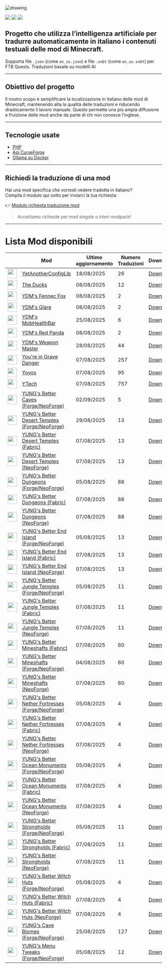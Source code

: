 <img src="https://cdn.worldvectorlogo.com/logos/minecraft.svg" alt="drawing" />

![](https://img.shields.io/badge/Ultimo%20Aggiornamento-11%2F09%2F2025-blue)
![](https://img.shields.io/badge/Mod%20tradotte-2127-green)
![](https://img.shields.io/badge/Quest%20tradotte-5-green)

## Progetto che utilizza l’intelligenza artificiale per **tradurre automaticamente in italiano** i contenuti testuali delle mod di Minecraft.
Supporta file `.json` (come `en_us.json`) e file `.snbt` (come `en_us.snbt`) per FTB Quests.
Traduzioni basate su modelli AI

---

## Obiettivo del progetto

Il nostro scopo è semplificare la localizzazione in italiano delle mod di Minecraft, mantenendo alta la qualità delle traduzioni e riducendo drasticamente il lavoro manuale. Questo permette una più ampia diffusione e fruizione delle mod anche da parte di chi non conosce l’inglese.

---

## Tecnologie usate

- [PHP](https://www.php.net/)
- [Api CurseForge](https://curseforge.com/)
- [Ollama su Docker](https://hub.docker.com/r/ollama/ollama)

---

## Richiedi la traduzione di una mod

Hai una mod specifica che vorresti vedere tradotta in italiano?  
Compila il modulo qui sotto per inviarci la tua richiesta:

👉 [Modulo richiesta traduzione mod](https://forms.gle/3SsGruLzzU6gDovv8)

> Accettiamo richieste per mod singole o interi modpack!

---
# Lista Mod disponibili

|  |Mod | Ultimo<br/>aggiornamento | Numero<br/>Traduzioni |Download |
| ---- | ---- | ---- | ---- | ---- |
| <img src="https://media.forgecdn.net/avatars/598/727/637977258872864320.png" loading="lazy" decoding="async" width="30" /> | [YetAnotherConfigLib](https://www.curseforge.com/minecraft/mc-mods/yacl "Web Site")  | 18/08/2025 | 26 | [Download ](https://download-directory.github.io/?url=https%3A%2F%2Fgithub.com%2Ffrancescoparadisi14%2FMinecraftModItaTranslate%2Ftree%2Fmain%2Ftraduzioni%2Fassets%2Fyet_another_config_lib_v3 "Download") |
| <img src="https://media.forgecdn.net/avatars/489/397/637795365221736518.png" loading="lazy" decoding="async" width="30" /> | [The Ducks](https://www.curseforge.com/minecraft/mc-mods/ydms-ducks-mod "Web Site")  | 08/08/2025 | 12 | [Download ](https://download-directory.github.io/?url=https%3A%2F%2Fgithub.com%2Ffrancescoparadisi14%2FMinecraftModItaTranslate%2Ftree%2Fmain%2Ftraduzioni%2Fassets%2Ftheducksmod "Download") |
| <img src="https://media.forgecdn.net/avatars/628/350/638024884571810553.png" loading="lazy" decoding="async" width="30" /> | [YDM's Fennec Fox](https://www.curseforge.com/minecraft/mc-mods/ydms-fennec-fox "Web Site")  | 08/08/2025 | 2 | [Download ](https://download-directory.github.io/?url=https%3A%2F%2Fgithub.com%2Ffrancescoparadisi14%2FMinecraftModItaTranslate%2Ftree%2Fmain%2Ftraduzioni%2Fassets%2Ffennecfox "Download") |
| <img src="https://media.forgecdn.net/avatars/503/979/637821026450002258.png" loading="lazy" decoding="async" width="30" /> | [YDM's Glare](https://www.curseforge.com/minecraft/mc-mods/ydms-glare "Web Site")  | 08/08/2025 | 2 | [Download ](https://download-directory.github.io/?url=https%3A%2F%2Fgithub.com%2Ffrancescoparadisi14%2FMinecraftModItaTranslate%2Ftree%2Fmain%2Ftraduzioni%2Fassets%2Fglare "Download") |
| <img src="https://media.forgecdn.net/avatars/471/192/637758990247862585.png" loading="lazy" decoding="async" width="30" /> | [YDM's MobHealthBar](https://www.curseforge.com/minecraft/mc-mods/ydms-mobhealthbar-mod "Web Site")  | 25/08/2025 | 6 | [Download ](https://download-directory.github.io/?url=https%3A%2F%2Fgithub.com%2Ffrancescoparadisi14%2FMinecraftModItaTranslate%2Ftree%2Fmain%2Ftraduzioni%2Fassets%2Fmobhealthbar "Download") |
| <img src="https://media.forgecdn.net/avatars/1272/19/638827466765781091.jpeg" loading="lazy" decoding="async" width="30" /> | [YDM's Red Panda](https://www.curseforge.com/minecraft/mc-mods/ydms-red-panda "Web Site")  | 08/08/2025 | 2 | [Download ](https://download-directory.github.io/?url=https%3A%2F%2Fgithub.com%2Ffrancescoparadisi14%2FMinecraftModItaTranslate%2Ftree%2Fmain%2Ftraduzioni%2Fassets%2Fydms_redpanda "Download") |
| <img src="https://media.forgecdn.net/avatars/536/689/637858960020801019.png" loading="lazy" decoding="async" width="30" /> | [YDM's Weapon Master](https://www.curseforge.com/minecraft/mc-mods/ydms-weapon-master "Web Site")  | 28/08/2025 | 44 | [Download ](https://download-directory.github.io/?url=https%3A%2F%2Fgithub.com%2Ffrancescoparadisi14%2FMinecraftModItaTranslate%2Ftree%2Fmain%2Ftraduzioni%2Fassets%2Fweaponmaster_ydm "Download") |
| <img src="https://media.forgecdn.net/avatars/453/234/637718285687638364.png" loading="lazy" decoding="async" width="30" /> | [You're in Grave Danger](https://www.curseforge.com/minecraft/mc-mods/youre-in-grave-danger "Web Site")  | 07/08/2025 | 257 | [Download ](https://download-directory.github.io/?url=https%3A%2F%2Fgithub.com%2Ffrancescoparadisi14%2FMinecraftModItaTranslate%2Ftree%2Fmain%2Ftraduzioni%2Fassets%2Fyigd "Download") |
| <img src="https://media.forgecdn.net/avatars/206/415/636957224024858592.png" loading="lazy" decoding="async" width="30" /> | [Yoyos](https://www.curseforge.com/minecraft/mc-mods/yoyos "Web Site")  | 07/08/2025 | 95 | [Download ](https://download-directory.github.io/?url=https%3A%2F%2Fgithub.com%2Ffrancescoparadisi14%2FMinecraftModItaTranslate%2Ftree%2Fmain%2Ftraduzioni%2Fassets%2Fyoyos "Download") |
| <img src="https://media.forgecdn.net/avatars/882/692/638314798660341387.png" loading="lazy" decoding="async" width="30" /> | [YTech](https://www.curseforge.com/minecraft/mc-mods/ytech "Web Site")  | 07/08/2025 | 757 | [Download ](https://download-directory.github.io/?url=https%3A%2F%2Fgithub.com%2Ffrancescoparadisi14%2FMinecraftModItaTranslate%2Ftree%2Fmain%2Ftraduzioni%2Fassets%2Fytech "Download") |
| <img src="https://media.forgecdn.net/avatars/1349/858/638877003324787611.png" loading="lazy" decoding="async" width="30" /> | [YUNG's Better Caves (Forge/NeoForge)](https://www.curseforge.com/minecraft/mc-mods/yungs-better-caves "Web Site")  | 02/09/2025 | 5 | [Download ](https://download-directory.github.io/?url=https%3A%2F%2Fgithub.com%2Ffrancescoparadisi14%2FMinecraftModItaTranslate%2Ftree%2Fmain%2Ftraduzioni%2Fassets%2Fbettercaves "Download") |
| <img src="https://media.forgecdn.net/avatars/881/113/638311014668815538.png" loading="lazy" decoding="async" width="30" /> | [YUNG's Better Desert Temples (Forge/NeoForge)](https://www.curseforge.com/minecraft/mc-mods/yungs-better-desert-temples "Web Site")  | 29/08/2025 | 13 | [Download ](https://download-directory.github.io/?url=https%3A%2F%2Fgithub.com%2Ffrancescoparadisi14%2FMinecraftModItaTranslate%2Ftree%2Fmain%2Ftraduzioni%2Fassets%2Fbetterdeserttemples "Download") |
| <img src="https://media.forgecdn.net/avatars/881/114/638311014960874145.png" loading="lazy" decoding="async" width="30" /> | [YUNG's Better Desert Temples (Fabric)](https://www.curseforge.com/minecraft/mc-mods/yungs-better-desert-temples-fabric "Web Site")  | 07/08/2025 | 13 | [Download ](https://download-directory.github.io/?url=https%3A%2F%2Fgithub.com%2Ffrancescoparadisi14%2FMinecraftModItaTranslate%2Ftree%2Fmain%2Ftraduzioni%2Fassets%2Fbetterdeserttemples "Download") |
| <img src="https://media.forgecdn.net/avatars/992/705/638507072144009786.png" loading="lazy" decoding="async" width="30" /> | [YUNG's Better Desert Temples (NeoForge)](https://www.curseforge.com/minecraft/mc-mods/yungs-better-desert-temples-neoforge "Web Site")  | 07/08/2025 | 13 | [Download ](https://download-directory.github.io/?url=https%3A%2F%2Fgithub.com%2Ffrancescoparadisi14%2FMinecraftModItaTranslate%2Ftree%2Fmain%2Ftraduzioni%2Fassets%2Fbetterdeserttemples "Download") |
| <img src="https://media.forgecdn.net/avatars/881/111/638311013966535180.png" loading="lazy" decoding="async" width="30" /> | [YUNG's Better Dungeons (Forge/NeoForge)](https://www.curseforge.com/minecraft/mc-mods/yungs-better-dungeons "Web Site")  | 05/08/2025 | 88 | [Download ](https://download-directory.github.io/?url=https%3A%2F%2Fgithub.com%2Ffrancescoparadisi14%2FMinecraftModItaTranslate%2Ftree%2Fmain%2Ftraduzioni%2Fassets%2Fbetterdungeons "Download") |
| <img src="https://media.forgecdn.net/avatars/881/112/638311014353653981.png" loading="lazy" decoding="async" width="30" /> | [YUNG's Better Dungeons (Fabric)](https://www.curseforge.com/minecraft/mc-mods/yungs-better-dungeons-fabric "Web Site")  | 07/08/2025 | 88 | [Download ](https://download-directory.github.io/?url=https%3A%2F%2Fgithub.com%2Ffrancescoparadisi14%2FMinecraftModItaTranslate%2Ftree%2Fmain%2Ftraduzioni%2Fassets%2Fbetterdungeons "Download") |
| <img src="https://media.forgecdn.net/avatars/992/702/638507067637788196.png" loading="lazy" decoding="async" width="30" /> | [YUNG's Better Dungeons (NeoForge)](https://www.curseforge.com/minecraft/mc-mods/yungs-better-dungeons-neoforge "Web Site")  | 07/08/2025 | 88 | [Download ](https://download-directory.github.io/?url=https%3A%2F%2Fgithub.com%2Ffrancescoparadisi14%2FMinecraftModItaTranslate%2Ftree%2Fmain%2Ftraduzioni%2Fassets%2Fbetterdungeons "Download") |
| <img src="https://media.forgecdn.net/avatars/881/124/638311019747754894.png" loading="lazy" decoding="async" width="30" /> | [YUNG's Better End Island (Forge/NeoForge)](https://www.curseforge.com/minecraft/mc-mods/yungs-better-end-island "Web Site")  | 05/08/2025 | 13 | [Download ](https://download-directory.github.io/?url=https%3A%2F%2Fgithub.com%2Ffrancescoparadisi14%2FMinecraftModItaTranslate%2Ftree%2Fmain%2Ftraduzioni%2Fassets%2Fbetterendisland "Download") |
| <img src="https://media.forgecdn.net/avatars/881/126/638311020230256016.png" loading="lazy" decoding="async" width="30" /> | [YUNG's Better End Island (Fabric)](https://www.curseforge.com/minecraft/mc-mods/yungs-better-end-island-fabric "Web Site")  | 07/08/2025 | 13 | [Download ](https://download-directory.github.io/?url=https%3A%2F%2Fgithub.com%2Ffrancescoparadisi14%2FMinecraftModItaTranslate%2Ftree%2Fmain%2Ftraduzioni%2Fassets%2Fbetterendisland "Download") |
| <img src="https://media.forgecdn.net/avatars/992/721/638507089988971427.png" loading="lazy" decoding="async" width="30" /> | [YUNG's Better End Island (NeoForge)](https://www.curseforge.com/minecraft/mc-mods/yungs-better-end-island-neoforge "Web Site")  | 07/08/2025 | 13 | [Download ](https://download-directory.github.io/?url=https%3A%2F%2Fgithub.com%2Ffrancescoparadisi14%2FMinecraftModItaTranslate%2Ftree%2Fmain%2Ftraduzioni%2Fassets%2Fbetterendisland "Download") |
| <img src="https://media.forgecdn.net/avatars/881/122/638311019167898804.png" loading="lazy" decoding="async" width="30" /> | [YUNG's Better Jungle Temples (Forge/NeoForge)](https://www.curseforge.com/minecraft/mc-mods/yungs-better-jungle-temples "Web Site")  | 05/08/2025 | 11 | [Download ](https://download-directory.github.io/?url=https%3A%2F%2Fgithub.com%2Ffrancescoparadisi14%2FMinecraftModItaTranslate%2Ftree%2Fmain%2Ftraduzioni%2Fassets%2Fbetterjungletemples "Download") |
| <img src="https://media.forgecdn.net/avatars/881/123/638311019487728388.png" loading="lazy" decoding="async" width="30" /> | [YUNG's Better Jungle Temples (Fabric)](https://www.curseforge.com/minecraft/mc-mods/yungs-better-jungle-temples-fabric "Web Site")  | 07/08/2025 | 11 | [Download ](https://download-directory.github.io/?url=https%3A%2F%2Fgithub.com%2Ffrancescoparadisi14%2FMinecraftModItaTranslate%2Ftree%2Fmain%2Ftraduzioni%2Fassets%2Fbetterjungletemples "Download") |
| <img src="https://media.forgecdn.net/avatars/992/717/638507087116023856.png" loading="lazy" decoding="async" width="30" /> | [YUNG's Better Jungle Temples (NeoForge)](https://www.curseforge.com/minecraft/mc-mods/yungs-better-jungle-temples-neoforge "Web Site")  | 07/08/2025 | 11 | [Download ](https://download-directory.github.io/?url=https%3A%2F%2Fgithub.com%2Ffrancescoparadisi14%2FMinecraftModItaTranslate%2Ftree%2Fmain%2Ftraduzioni%2Fassets%2Fbetterjungletemples "Download") |
| <img src="https://media.forgecdn.net/avatars/881/108/638311012456344147.png" loading="lazy" decoding="async" width="30" /> | [YUNG's Better Mineshafts (Fabric)](https://www.curseforge.com/minecraft/mc-mods/yungs-better-mineshafts-fabric "Web Site")  | 07/08/2025 | 60 | [Download ](https://download-directory.github.io/?url=https%3A%2F%2Fgithub.com%2Ffrancescoparadisi14%2FMinecraftModItaTranslate%2Ftree%2Fmain%2Ftraduzioni%2Fassets%2Fbettermineshafts "Download") |
| <img src="https://media.forgecdn.net/avatars/881/107/638311012004755859.png" loading="lazy" decoding="async" width="30" /> | [YUNG's Better Mineshafts (Forge/NeoForge)](https://www.curseforge.com/minecraft/mc-mods/yungs-better-mineshafts-forge "Web Site")  | 04/08/2025 | 60 | [Download ](https://download-directory.github.io/?url=https%3A%2F%2Fgithub.com%2Ffrancescoparadisi14%2FMinecraftModItaTranslate%2Ftree%2Fmain%2Ftraduzioni%2Fassets%2Fbettermineshafts "Download") |
| <img src="https://media.forgecdn.net/avatars/992/685/638507038979948571.png" loading="lazy" decoding="async" width="30" /> | [YUNG's Better Mineshafts (NeoForge)](https://www.curseforge.com/minecraft/mc-mods/yungs-better-mineshafts-neoforge "Web Site")  | 07/08/2025 | 60 | [Download ](https://download-directory.github.io/?url=https%3A%2F%2Fgithub.com%2Ffrancescoparadisi14%2FMinecraftModItaTranslate%2Ftree%2Fmain%2Ftraduzioni%2Fassets%2Fbettermineshafts "Download") |
| <img src="https://media.forgecdn.net/avatars/881/118/638311018415562520.png" loading="lazy" decoding="async" width="30" /> | [YUNG's Better Nether Fortresses (Forge/NeoForge)](https://www.curseforge.com/minecraft/mc-mods/yungs-better-nether-fortresses "Web Site")  | 05/08/2025 | 4 | [Download ](https://download-directory.github.io/?url=https%3A%2F%2Fgithub.com%2Ffrancescoparadisi14%2FMinecraftModItaTranslate%2Ftree%2Fmain%2Ftraduzioni%2Fassets%2Fbetterfortresses "Download") |
| <img src="https://media.forgecdn.net/avatars/881/119/638311018871890132.png" loading="lazy" decoding="async" width="30" /> | [YUNG's Better Nether Fortresses (Fabric)](https://www.curseforge.com/minecraft/mc-mods/yungs-better-nether-fortresses-fabric "Web Site")  | 07/08/2025 | 4 | [Download ](https://download-directory.github.io/?url=https%3A%2F%2Fgithub.com%2Ffrancescoparadisi14%2FMinecraftModItaTranslate%2Ftree%2Fmain%2Ftraduzioni%2Fassets%2Fbetterfortresses "Download") |
| <img src="https://media.forgecdn.net/avatars/992/711/638507081235585957.png" loading="lazy" decoding="async" width="30" /> | [YUNG's Better Nether Fortresses (NeoForge)](https://www.curseforge.com/minecraft/mc-mods/yungs-better-nether-fortresses-neoforge "Web Site")  | 07/08/2025 | 4 | [Download ](https://download-directory.github.io/?url=https%3A%2F%2Fgithub.com%2Ffrancescoparadisi14%2FMinecraftModItaTranslate%2Ftree%2Fmain%2Ftraduzioni%2Fassets%2Fbetterfortresses "Download") |
| <img src="https://media.forgecdn.net/avatars/881/116/638311017813611458.png" loading="lazy" decoding="async" width="30" /> | [YUNG's Better Ocean Monuments (Forge/NeoForge)](https://www.curseforge.com/minecraft/mc-mods/yungs-better-ocean-monuments "Web Site")  | 05/08/2025 | 4 | [Download ](https://download-directory.github.io/?url=https%3A%2F%2Fgithub.com%2Ffrancescoparadisi14%2FMinecraftModItaTranslate%2Ftree%2Fmain%2Ftraduzioni%2Fassets%2Fbetteroceanmonuments "Download") |
| <img src="https://media.forgecdn.net/avatars/881/117/638311018160343749.png" loading="lazy" decoding="async" width="30" /> | [YUNG's Better Ocean Monuments (Fabric)](https://www.curseforge.com/minecraft/mc-mods/yungs-better-ocean-monuments-fabric "Web Site")  | 07/08/2025 | 4 | [Download ](https://download-directory.github.io/?url=https%3A%2F%2Fgithub.com%2Ffrancescoparadisi14%2FMinecraftModItaTranslate%2Ftree%2Fmain%2Ftraduzioni%2Fassets%2Fbetteroceanmonuments "Download") |
| <img src="https://media.forgecdn.net/avatars/992/708/638507075430968693.png" loading="lazy" decoding="async" width="30" /> | [YUNG's Better Ocean Monuments (NeoForge)](https://www.curseforge.com/minecraft/mc-mods/yungs-better-ocean-monuments-neoforge "Web Site")  | 07/08/2025 | 4 | [Download ](https://download-directory.github.io/?url=https%3A%2F%2Fgithub.com%2Ffrancescoparadisi14%2FMinecraftModItaTranslate%2Ftree%2Fmain%2Ftraduzioni%2Fassets%2Fbetteroceanmonuments "Download") |
| <img src="https://media.forgecdn.net/avatars/881/109/638311012913164558.png" loading="lazy" decoding="async" width="30" /> | [YUNG's Better Strongholds (Forge/NeoForge)](https://www.curseforge.com/minecraft/mc-mods/yungs-better-strongholds "Web Site")  | 05/08/2025 | 11 | [Download ](https://download-directory.github.io/?url=https%3A%2F%2Fgithub.com%2Ffrancescoparadisi14%2FMinecraftModItaTranslate%2Ftree%2Fmain%2Ftraduzioni%2Fassets%2Fbetterstrongholds "Download") |
| <img src="https://media.forgecdn.net/avatars/881/110/638311013220463314.png" loading="lazy" decoding="async" width="30" /> | [YUNG's Better Strongholds (Fabric)](https://www.curseforge.com/minecraft/mc-mods/yungs-better-strongholds-fabric "Web Site")  | 07/08/2025 | 11 | [Download ](https://download-directory.github.io/?url=https%3A%2F%2Fgithub.com%2Ffrancescoparadisi14%2FMinecraftModItaTranslate%2Ftree%2Fmain%2Ftraduzioni%2Fassets%2Fbetterstrongholds "Download") |
| <img src="https://media.forgecdn.net/avatars/992/694/638507054611058457.png" loading="lazy" decoding="async" width="30" /> | [YUNG's Better Strongholds (NeoForge)](https://www.curseforge.com/minecraft/mc-mods/yungs-better-strongholds-neoforge "Web Site")  | 07/08/2025 | 11 | [Download ](https://download-directory.github.io/?url=https%3A%2F%2Fgithub.com%2Ffrancescoparadisi14%2FMinecraftModItaTranslate%2Ftree%2Fmain%2Ftraduzioni%2Fassets%2Fbetterstrongholds "Download") |
| <img src="https://media.forgecdn.net/avatars/881/129/638311020526615087.png" loading="lazy" decoding="async" width="30" /> | [YUNG's Better Witch Huts (Forge/NeoForge)](https://www.curseforge.com/minecraft/mc-mods/yungs-better-witch-huts "Web Site")  | 05/08/2025 | 4 | [Download ](https://download-directory.github.io/?url=https%3A%2F%2Fgithub.com%2Ffrancescoparadisi14%2FMinecraftModItaTranslate%2Ftree%2Fmain%2Ftraduzioni%2Fassets%2Fbetterwitchhuts "Download") |
| <img src="https://media.forgecdn.net/avatars/881/131/638311020893132667.png" loading="lazy" decoding="async" width="30" /> | [YUNG's Better Witch Huts (Fabric)](https://www.curseforge.com/minecraft/mc-mods/yungs-better-witch-huts-fabric "Web Site")  | 07/08/2025 | 4 | [Download ](https://download-directory.github.io/?url=https%3A%2F%2Fgithub.com%2Ffrancescoparadisi14%2FMinecraftModItaTranslate%2Ftree%2Fmain%2Ftraduzioni%2Fassets%2Fbetterwitchhuts "Download") |
| <img src="https://media.forgecdn.net/avatars/992/739/638507120849888245.png" loading="lazy" decoding="async" width="30" /> | [YUNG's Better Witch Huts (NeoForge)](https://www.curseforge.com/minecraft/mc-mods/yungs-better-witch-huts-neoforge "Web Site")  | 07/08/2025 | 4 | [Download ](https://download-directory.github.io/?url=https%3A%2F%2Fgithub.com%2Ffrancescoparadisi14%2FMinecraftModItaTranslate%2Ftree%2Fmain%2Ftraduzioni%2Fassets%2Fbetterwitchhuts "Download") |
| <img src="https://media.forgecdn.net/avatars/1088/902/638631841930294017.png" loading="lazy" decoding="async" width="30" /> | [YUNG's Cave Biomes (Forge/NeoForge)](https://www.curseforge.com/minecraft/mc-mods/yungs-cave-biomes "Web Site")  | 25/08/2025 | 127 | [Download ](https://download-directory.github.io/?url=https%3A%2F%2Fgithub.com%2Ffrancescoparadisi14%2FMinecraftModItaTranslate%2Ftree%2Fmain%2Ftraduzioni%2Fassets%2Fyungscavebiomes "Download") |
| <img src="https://media.forgecdn.net/avatars/882/601/638314585094908731.png" loading="lazy" decoding="async" width="30" /> | [YUNG's Menu Tweaks (Forge/NeoForge)](https://www.curseforge.com/minecraft/mc-mods/yungs-menu-tweaks "Web Site")  | 05/08/2025 | 12 | [Download ](https://download-directory.github.io/?url=https%3A%2F%2Fgithub.com%2Ffrancescoparadisi14%2FMinecraftModItaTranslate%2Ftree%2Fmain%2Ftraduzioni%2Fassets%2Fbettermenu "Download") |